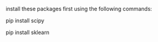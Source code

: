 install these packages first using the following commands:

pip install scipy


pip install sklearn
